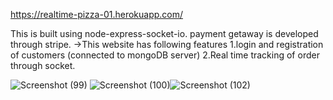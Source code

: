 https://realtime-pizza-01.herokuapp.com/


This is built using node-express-socket-io.
payment getaway is developed through stripe.
->This website has following features
1.login and registration of customers (connected to mongoDB server)
2.Real time tracking of order through socket.



![Screenshot (99)](https://user-images.githubusercontent.com/73540809/174003328-80c36af2-a0cc-497e-a805-8c023ca54022.png)
![Screenshot (100)](https://user-images.githubusercontent.com/73540809/174003335-7d077eaa-10a3-47fc-8628-a51249399d5f.png)![Screenshot (102)](https://user-images.githubusercontent.com/73540809/174003759-dfaa25ac-558e-47b2-8b92-105437b2b488.png)




